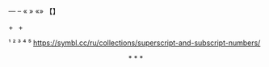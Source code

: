 — 
 –
  «
  »
  «»
  【】
  
+⠀+

  ¹
  ²
  ³
  ⁴
  ⁵
  https://symbl.cc/ru/collections/superscript-and-subscript-numbers/

<div align="center">
<p>* * *</p>
</div>